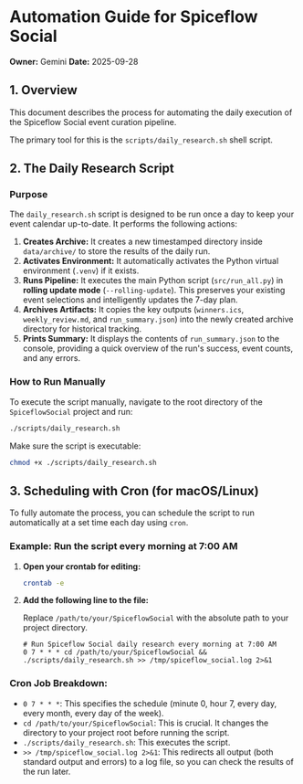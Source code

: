 # Automation Guide for Spiceflow Social

**Owner:** Gemini
**Date:** 2025-09-28

## 1. Overview

This document describes the process for automating the daily execution of the Spiceflow Social event curation pipeline.

The primary tool for this is the `scripts/daily_research.sh` shell script.

## 2. The Daily Research Script

### Purpose

The `daily_research.sh` script is designed to be run once a day to keep your event calendar up-to-date. It performs the following actions:

1.  **Creates Archive:** It creates a new timestamped directory inside `data/archive/` to store the results of the daily run.
2.  **Activates Environment:** It automatically activates the Python virtual environment (`.venv`) if it exists.
3.  **Runs Pipeline:** It executes the main Python script (`src/run_all.py`) in **rolling update mode** (`--rolling-update`). This preserves your existing event selections and intelligently updates the 7-day plan.
4.  **Archives Artifacts:** It copies the key outputs (`winners.ics`, `weekly_review.md`, and `run_summary.json`) into the newly created archive directory for historical tracking.
5.  **Prints Summary:** It displays the contents of `run_summary.json` to the console, providing a quick overview of the run's success, event counts, and any errors.

### How to Run Manually

To execute the script manually, navigate to the root directory of the `SpiceflowSocial` project and run:

```bash
./scripts/daily_research.sh
```

Make sure the script is executable:

```bash
chmod +x ./scripts/daily_research.sh
```

## 3. Scheduling with Cron (for macOS/Linux)

To fully automate the process, you can schedule the script to run automatically at a set time each day using `cron`.

### Example: Run the script every morning at 7:00 AM

1.  **Open your crontab for editing:**

    ```bash
    crontab -e
    ```

2.  **Add the following line to the file:**

    Replace `/path/to/your/SpiceflowSocial` with the absolute path to your project directory.

    ```cron
    # Run Spiceflow Social daily research every morning at 7:00 AM
    0 7 * * * cd /path/to/your/SpiceflowSocial && ./scripts/daily_research.sh >> /tmp/spiceflow_social.log 2>&1
    ```

### Cron Job Breakdown:

- `0 7 * * *`: This specifies the schedule (minute 0, hour 7, every day, every month, every day of the week).
- `cd /path/to/your/SpiceflowSocial`: This is crucial. It changes the directory to your project root before running the script.
- `./scripts/daily_research.sh`: This executes the script.
- `>> /tmp/spiceflow_social.log 2>&1`: This redirects all output (both standard output and errors) to a log file, so you can check the results of the run later.
